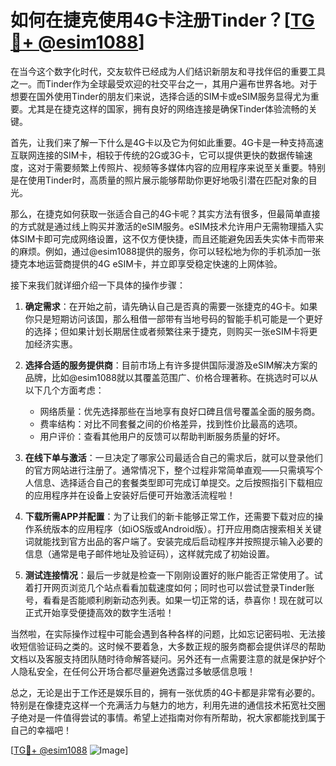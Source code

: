 # 如何在捷克使用4G卡注册Tinder？[[TG💪+ @esim1088](https://t.me/s/esim1088)]

在当今这个数字化时代，交友软件已经成为人们结识新朋友和寻找伴侣的重要工具之一。而Tinder作为全球最受欢迎的社交平台之一，其用户遍布世界各地。对于想要在国外使用Tinder的朋友们来说，选择合适的SIM卡或eSIM服务显得尤为重要。尤其是在捷克这样的国家，拥有良好的网络连接是确保Tinder体验流畅的关键。

首先，让我们来了解一下什么是4G卡以及它为何如此重要。4G卡是一种支持高速互联网连接的SIM卡，相较于传统的2G或3G卡，它可以提供更快的数据传输速度，这对于需要频繁上传照片、视频等多媒体内容的应用程序来说至关重要。特别是在使用Tinder时，高质量的照片展示能够帮助你更好地吸引潜在匹配对象的目光。

那么，在捷克如何获取一张适合自己的4G卡呢？其实方法有很多，但最简单直接的方式就是通过线上购买并激活的eSIM服务。eSIM技术允许用户无需物理插入实体SIM卡即可完成网络设置，这不仅方便快捷，而且还能避免因丢失实体卡而带来的麻烦。例如，通过@esim1088提供的服务，你可以轻松地为你的手机添加一张捷克本地运营商提供的4G eSIM卡，并立即享受稳定快速的上网体验。

接下来我们就详细介绍一下具体的操作步骤：

1. **确定需求**：在开始之前，请先确认自己是否真的需要一张捷克的4G卡。如果你只是短期访问该国，那么租借一部带有当地号码的智能手机可能是一个更好的选择；但如果计划长期居住或者频繁往来于捷克，则购买一张eSIM卡将更加经济实惠。

2. **选择合适的服务提供商**：目前市场上有许多提供国际漫游及eSIM解决方案的品牌，比如@esim1088就以其覆盖范围广、价格合理著称。在挑选时可以从以下几个方面考虑：
   - 网络质量：优先选择那些在当地享有良好口碑且信号覆盖全面的服务商。
   - 费率结构：对比不同套餐之间的价格差异，找到性价比最高的选项。
   - 用户评价：查看其他用户的反馈可以帮助判断服务质量的好坏。

3. **在线下单与激活**：一旦决定了哪家公司最适合自己的需求后，就可以登录他们的官方网站进行注册了。通常情况下，整个过程非常简单直观——只需填写个人信息、选择适合自己的套餐类型即可完成订单提交。之后按照指引下载相应的应用程序并在设备上安装好后便可开始激活流程啦！

4. **下载所需APP并配置**：为了让我们的新卡能够正常工作，还需要下载对应的操作系统版本的应用程序（如iOS版或Android版）。打开应用商店搜索相关关键词就能找到官方出品的客户端了。安装完成后启动程序并按照提示输入必要的信息（通常是电子邮件地址及验证码），这样就完成了初始设置。

5. **测试连接情况**：最后一步就是检查一下刚刚设置好的账户能否正常使用了。试着打开网页浏览几个站点看看加载速度如何；同时也可以尝试登录Tinder账号，看看是否能顺利刷新动态列表。如果一切正常的话，恭喜你！现在就可以正式开始享受便捷高效的数字生活啦！

当然啦，在实际操作过程中可能会遇到各种各样的问题，比如忘记密码啦、无法接收短信验证码之类的。这时候不要着急，大多数正规的服务商都会提供详尽的帮助文档以及客服支持团队随时待命解答疑问。另外还有一点需要注意的就是保护好个人隐私安全，在任何公开场合都尽量避免透露过多敏感信息哦！

总之，无论是出于工作还是娱乐目的，拥有一张优质的4G卡都是非常有必要的。特别是在像捷克这样一个充满活力与魅力的地方，利用先进的通信技术拓宽社交圈子绝对是一件值得尝试的事情。希望上述指南对你有所帮助，祝大家都能找到属于自己的幸福吧！

[[TG💪+ @esim1088](https://t.me/s/esim1088) ![Image](https://i.postimg.cc/4NQfJmqS/Snipaste-2025-05-13-00-14-12.png)]